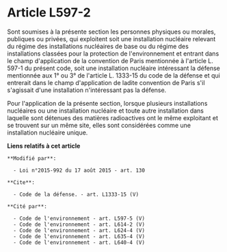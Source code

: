 # Article L597-2

Sont soumises à la présente section les personnes physiques ou morales, publiques ou privées, qui exploitent soit une
installation nucléaire relevant du régime des installations nucléaires de base ou du régime des installations classées pour
la protection de l'environnement et entrant dans le champ d'application de la convention de Paris mentionnée à l'article L.
597-1 du présent code, soit une installation nucléaire intéressant la défense mentionnée aux 1° ou 3° de l'article L. 1333-15
du code de la défense et qui entrerait dans le champ d'application de ladite convention de Paris s'il s'agissait d'une
installation n'intéressant pas la défense. 

Pour l'application de la présente section, lorsque plusieurs installations nucléaires ou une installation nucléaire et toute
autre installation dans laquelle sont détenues des matières radioactives ont le même exploitant et se trouvent sur un même
site, elles sont considérées comme une installation nucléaire unique.

**Liens relatifs à cet article**

	**Modifié par**:

	  - Loi n°2015-992 du 17 août 2015 - art. 130

	**Cite**:

	  - Code de la défense. - art. L1333-15 (V)

	**Cité par**:

	  - Code de l'environnement - art. L597-5 (V)
	  - Code de l'environnement - art. L614-2 (V)
	  - Code de l'environnement - art. L624-4 (V)
	  - Code de l'environnement - art. L635-4 (V)
	  - Code de l'environnement - art. L640-4 (V)

